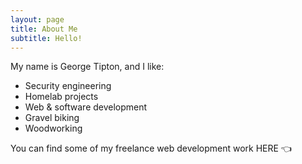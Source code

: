 ```yaml
---
layout: page
title: About Me
subtitle: Hello!
---
```


My name is George Tipton, and I like:

- Security engineering
- Homelab projects
- Web & software development
- Gravel biking
- Woodworking

You can find some of my freelance web development work HERE 👈

